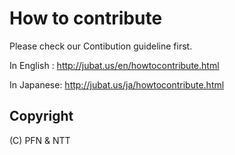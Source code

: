 How to contribute
=================

Please check our Contibution guideline first.

In English : http://jubat.us/en/howtocontribute.html

In Japanese: http://jubat.us/ja/howtocontribute.html


Copyright
---------
(C) PFN & NTT
